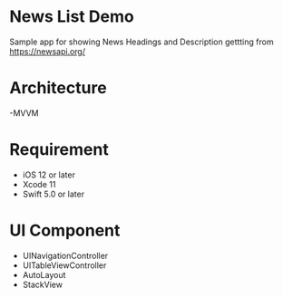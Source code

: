 # News List Demo
Sample app for showing News Headings and Description gettting from https://newsapi.org/

# Architecture
-MVVM

# Requirement

- iOS 12 or later
- Xcode 11
- Swift 5.0 or later

# UI Component
- UINavigationController
- UITableViewController
- AutoLayout
- StackView
